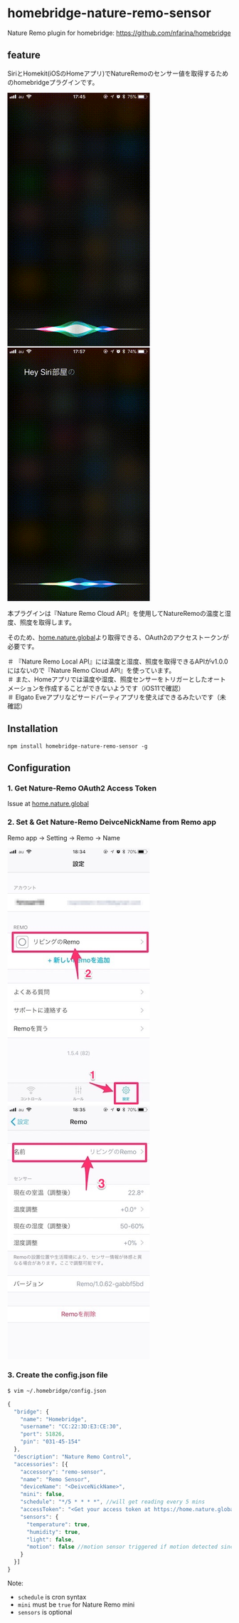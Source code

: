 # homebridge-nature-remo-sensor

Nature Remo plugin for homebridge: https://github.com/nfarina/homebridge

## feature

SiriとHomekit(iOSのHomeアプリ)でNatureRemoのセンサー値を取得するためのhomebridgeプラグインです。

![temperature](./docs/temperature.gif)
![humidity](./docs/humidity.gif)


本プラグインは『Nature Remo Cloud API』を使用してNatureRemoの温度と湿度、照度を取得します。

そのため、[home.nature.global](https://home.nature.global/)より取得できる、OAuth2のアクセストークンが必要です。

＃ 『Nature Remo Local API』には温度と湿度、照度を取得できるAPIがv1.0.0にはないので『Nature Remo Cloud API』を使っています。  
＃ また、Homeアプリでは温度や湿度、照度センサーをトリガーとしたオートメーションを作成することができないようです（iOS11で確認）  
＃ Elgato Eveアプリなどサードパーティアプリを使えばできるみたいです（未確認）


## Installation

```shell
npm install homebridge-nature-remo-sensor -g
```

## Configuration

### 1. Get Nature-Remo OAuth2 Access Token

Issue at [home.nature.global](https://home.nature.global/)

### 2. Set & Get Nature-Remo DeivceNickName from Remo app

Remo app → Setting → Remo → Name

![nickname1](./docs/nickname1.jpg)
![nickname2](./docs/nickname2.jpg)



### 3. Create the config.json file
```shell
$ vim ~/.homebridge/config.json
```

```js
{
  "bridge": {
    "name": "Homebridge",
    "username": "CC:22:3D:E3:CE:30",
    "port": 51826,
    "pin": "031-45-154"
  },
  "description": "Nature Remo Control",
  "accessories": [{
    "accessory": "remo-sensor",
    "name": "Remo Sensor",
    "deviceName": "<DeivceNickName>",
    "mini": false,
    "schedule": "*/5 * * * *", //will get reading every 5 mins
    "accessToken": "<Get your access token at https://home.nature.global/>",
    "sensors": {
      "temperature": true,
      "humidity": true,
      "light": false,
      "motion": false //motion sensor triggered if motion detected since last refresh
    }
  }]
}
```

Note:
* `schedule` is cron syntax
* `mini` must be `true` for Nature Remo mini
* `sensors` is optional
